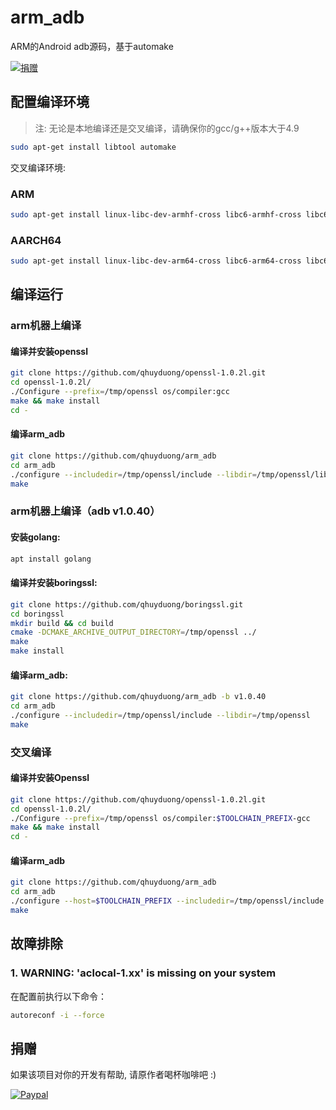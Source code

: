 # arm_adb

ARM的Android adb源码，基于automake

[![捐赠](https://img.shields.io/badge/Donate-PayPal-green.svg)](https://www.paypal.com/cgi-bin/webscr?cmd=_s-xclick&hosted_button_id=Q8BH5C48PA9SC)

## 配置编译环境

> 注: 无论是本地编译还是交叉编译，请确保你的gcc/g++版本大于4.9

```bash
sudo apt-get install libtool automake
```
交叉编译环境:
### ARM
```bash
sudo apt-get install linux-libc-dev-armhf-cross libc6-armhf-cross libc6-dev-armhf-cross
```
### AARCH64
```bash
sudo apt-get install linux-libc-dev-arm64-cross libc6-arm64-cross libc6-dev-arm64-cross
```

## 编译运行

### arm机器上编译 

#### 编译并安装openssl
```bash
git clone https://github.com/qhuyduong/openssl-1.0.2l.git
cd openssl-1.0.2l/
./Configure --prefix=/tmp/openssl os/compiler:gcc
make && make install
cd -
```

#### 编译arm_adb
```bash
git clone https://github.com/qhuyduong/arm_adb
cd arm_adb
./configure --includedir=/tmp/openssl/include --libdir=/tmp/openssl/lib
make
```
### arm机器上编译（adb v1.0.40）

#### 安装golang:

```bash
apt install golang
```
#### 编译并安装boringssl:
```bash
git clone https://github.com/qhuyduong/boringssl.git
cd boringssl
mkdir build && cd build
cmake -DCMAKE_ARCHIVE_OUTPUT_DIRECTORY=/tmp/openssl ../
make
make install
```
#### 编译arm_adb:
```bash
git clone https://github.com/qhuyduong/arm_adb -b v1.0.40
cd arm_adb
./configure --includedir=/tmp/openssl/include --libdir=/tmp/openssl
make
```

### 交叉编译
#### 编译并安装Openssl
```bash
git clone https://github.com/qhuyduong/openssl-1.0.2l.git
cd openssl-1.0.2l/
./Configure --prefix=/tmp/openssl os/compiler:$TOOLCHAIN_PREFIX-gcc
make && make install
cd -
```

#### 编译arm_adb
```bash
git clone https://github.com/qhuyduong/arm_adb
cd arm_adb
./configure --host=$TOOLCHAIN_PREFIX --includedir=/tmp/openssl/include --libdir=/tmp/openssl/lib
make
```

## 故障排除
### 1. WARNING: 'aclocal-1.xx' is missing on your system
在配置前执行以下命令：
```bash
autoreconf -i --force
```

## 捐赠

如果该项目对你的开发有帮助, 请原作者喝杯咖啡吧 :)

[![Paypal](https://www.paypalobjects.com/en_US/i/btn/btn_donateCC_LG.gif)](https://www.paypal.com/cgi-bin/webscr?cmd=_s-xclick&hosted_button_id=Q8BH5C48PA9SC)
